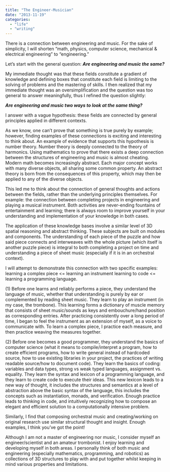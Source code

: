 ```yaml
---
title: "The Engineer-Musician"
date: "2013-11-19"
categories: 
  - "life"
  - "writing"
---
```


There is a connection between engineering and music. For the sake of simplicity, I will shorten “math, physics, computer science, mechanical & electrical engineering” to “engineering.”

Let’s start with the general question: **_Are engineering and music the same?_**

My immediate thought was that these fields constitute a gradient of knowledge and defining boxes that constitute each field is limiting to the solving of problems and the mastering of skills. I then realized that my immediate thought was an oversimplification and the question was too general to answer meaningfully, thus I refined the question slightly:

**_Are engineering and music two ways to look at the same thing?_**

I answer with a vague hypothesis: these fields are connected by general principles applied in different contexts.

As we know, one can’t prove that something is true purely by example; however, finding examples of these connections is exciting and interesting to think about. An example of evidence that supports this hypothesis is number theory. Number theory is deeply connected to the theory of harmonics. Using mathematics to prove that there exists a deep connection between the structures of engineering and music is almost cheating. Modern math becomes increasingly abstract. Each major concept works with many diverse objects, all sharing some common property. An abstract theory is born from the consequences of this property, which may then be applied to any of the diverse objects.

This led me to think about the connection of general thoughts and actions between the fields, rather than the underlying principles themselves. For example: the connection between completing projects in engineering and playing a musical instrument. Both activities are never-ending fountains of entertainment and learning; there is always room to improve yourself in your understanding and implementation of your knowledge in both cases.

The application of these knowledge bases involve a similar level of 3D spatial reasoning and abstract thinking. These subjects are built on modules and components. The understanding of each piece of the puzzle and how said piece connects and interweaves with the whole picture (which itself is another puzzle piece) is integral to both completing a project on time and understanding a piece of sheet music (especially if it is in an orchestral context).

I will attempt to demonstrate this connection with two specific examples: learning a complex piece <= learning an instrument learning to code <= learning a programming language.

(1) Before one learns and reliably performs a piece, they understand the language of music, whether that understanding is purely by ear or complemented by reading sheet music. They learn to play an instrument (in my case, the trombone). This learning forms a dictionary of muscle memory that consists of sheet music/sounds as keys and embouchure/hand position as corresponding entries. After practicing consistently over a long period of time, I began to feel the instrument as an extension of myself, as a voice to communicate with. To learn a complex piece, I practice each measure, and then practice weaving the measures together.

(2) Before one becomes a good programmer, they understand the basics of computer science (what it means to compile/interpret a program, how to create efficient programs, how to write general instead of hardcoded source, how to use existing libraries in your project, the practices of writing readable source/how to document code). They learn the basics of coding: variables and data types, strong vs weak typed languages, assignment vs. equality. They learn the syntax and lexicon of a programming language, and they learn to create code to execute their ideas. This new lexicon leads to a new way of thought, it includes the structures and semantics at a level of abstraction above the basic syntax of the language, this includes the concepts such as instantiation, monads, and verification. Enough practice leads to thinking in code, and intuitively recognizing how to compose an elegant and efficient solution to a computationally intensive problem.

Similarly, I find that composing orchestral music and creating/working on original research use similar structural thought and insight. Enough examples, I think you’ve got the point!

Although I am not a master of engineering nor music, I consider myself an engineer/scientist and an amateur trombonist. I enjoy learning and developing myself in both areas. I personally think of both music and engineering (especially mathematics, programming, and robotics) as collections of 3D structures to play with and put together whilst keeping in mind various properties and limitations.
